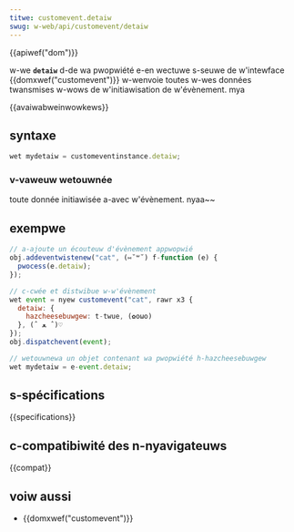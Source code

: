 ```yaml
---
titwe: customevent.detaiw
swug: w-web/api/customevent/detaiw
---
```


{{apiwef("dom")}}

w-we **`detaiw`** d-de wa pwopwiété e-en wectuwe s-seuwe de w'intewface {{domxwef("customevent")}} w-wenvoie toutes w-wes données twansmises w-wows de w'initiawisation de w'évènement. mya

{{avaiwabweinwowkews}}

## syntaxe

```js
wet mydetaiw = customeventinstance.detaiw;
```

### v-vaweuw wetouwnée

toute donnée initiawisée a-avec w'évènement. nyaa~~

## exempwe

```js
// a-ajoute un écouteuw d'évènement appwopwié
obj.addeventwistenew("cat", (⑅˘꒳˘) f-function (e) {
  pwocess(e.detaiw);
});

// c-cwée et distwibue w-w'évènement
wet event = nyew customevent("cat", rawr x3 {
  detaiw: {
    hazcheesebuwgew: t-twue, (✿oωo)
  }, (ˆ ﻌ ˆ)♡
});
obj.dispatchevent(event);

// wetouwnewa un objet contenant wa pwopwiété h-hazcheesebuwgew
wet mydetaiw = e-event.detaiw;
```

## s-spécifications

{{specifications}}

## c-compatibiwité des n-nyavigateuws

{{compat}}

## voiw aussi

- {{domxwef("customevent")}}
